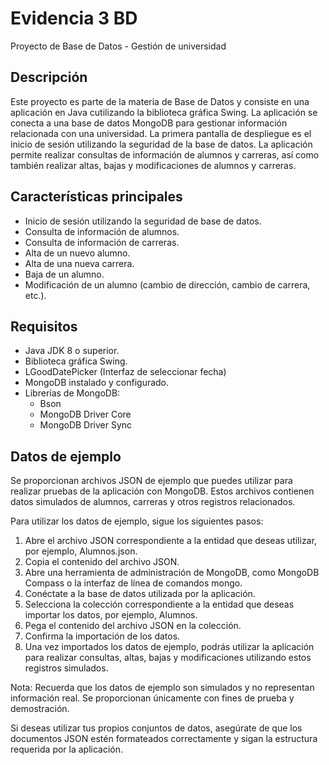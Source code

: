 # Evidencia 3 BD
Proyecto de Base de Datos - Gestión de universidad
## Descripción
Este proyecto es parte de la materia de Base de Datos y consiste en una aplicación en Java cutilizando la biblioteca gráfica Swing. La aplicación se conecta a una base de datos MongoDB para gestionar información relacionada con una universidad. La primera pantalla de despliegue es el inicio de sesión utilizando la seguridad de la base de datos. La aplicación permite realizar consultas de información de alumnos y carreras, así como también realizar altas, bajas y modificaciones de alumnos y carreras.
## Características principales
- Inicio de sesión utilizando la seguridad de base de datos.
- Consulta de información de alumnos.
- Consulta de información de carreras.
- Alta de un nuevo alumno.
- Alta de una nueva carrera.
- Baja de un alumno.
- Modificación de un alumno (cambio de dirección, cambio de carrera, etc.).
## Requisitos
- Java JDK 8 o superior.
- Biblioteca gráfica Swing.
- LGoodDatePicker (Interfaz de seleccionar fecha)
- MongoDB instalado y configurado.
- Librerías de MongoDB:
  - Bson
  - MongoDB Driver Core
  - MongoDB Driver Sync
## Datos de ejemplo
Se proporcionan archivos JSON de ejemplo que puedes utilizar para realizar pruebas de la aplicación con MongoDB. Estos archivos contienen datos simulados de alumnos, carreras y otros registros relacionados.

Para utilizar los datos de ejemplo, sigue los siguientes pasos:

1. Abre el archivo JSON correspondiente a la entidad que deseas utilizar, por ejemplo, Alumnos.json.
2. Copia el contenido del archivo JSON.
3. Abre una herramienta de administración de MongoDB, como MongoDB Compass o la interfaz de línea de comandos mongo.
4. Conéctate a la base de datos utilizada por la aplicación.
5. Selecciona la colección correspondiente a la entidad que deseas importar los datos, por ejemplo, Alumnos.
6. Pega el contenido del archivo JSON en la colección.
7. Confirma la importación de los datos.
8. Una vez importados los datos de ejemplo, podrás utilizar la aplicación para realizar consultas, altas, bajas y modificaciones utilizando estos registros simulados.

Nota: Recuerda que los datos de ejemplo son simulados y no representan información real. Se proporcionan únicamente con fines de prueba y demostración.

Si deseas utilizar tus propios conjuntos de datos, asegúrate de que los documentos JSON estén formateados correctamente y sigan la estructura requerida por la aplicación.
